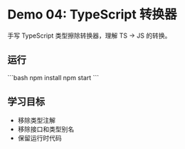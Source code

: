 # Demo 04: TypeScript 转换器

手写 TypeScript 类型擦除转换器，理解 TS → JS 的转换。

## 运行

\`\`\`bash
npm install
npm start
\`\`\`

## 学习目标

- 移除类型注解
- 移除接口和类型别名
- 保留运行时代码
